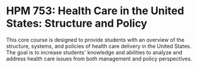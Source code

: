 # HPM 753: Health Care in the United States: Structure and Policy

This core course is designed to provide students with an overview of the structure, systems, and policies of health care delivery in the United States. The goal is to increase students' knowledge and abilities to analyze and address health care issues from both management and policy perspectives.